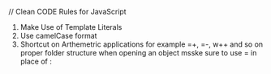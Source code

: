 // Clean CODE Rules for JavaScript
1. Make Use of Template Literals
2. Use camelCase format 
3. Shortcut on Arthemetric applications for example =+, =-, w++ and so on 
proper folder structure
when opening an object msske sure to use = in place of :